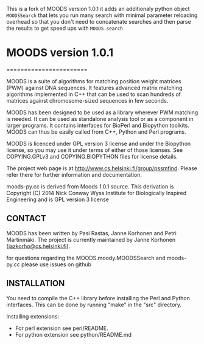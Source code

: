 This is a fork of MOODS version 1.0.1 it adds an additionaly python object
`MOODSSearch` that lets you run many search with minimal parameter 
reloading overhead so that you don't need to concatenate searches 
and then parse the results to get speed ups with `MOODS.search`

# MOODS version 1.0.1
=======================

MOODS is a suite of algorithms for matching position weight matrices (PWM) against DNA sequences. It features advanced matrix matching algorithms implemented in C++ that can be used to scan hundreds of matrices against chromosome-sized sequences in few seconds.

MOODS has been designed to be used as a library wherever PWM matching is needed. It can be used as standalone analysis tool or as a component in larger programs. It contains interfaces for BioPerl and Biopython toolkits. MOODS can thus be easily called from C++, Python and Perl programs.

MOODS is licenced under GPL version 3 license and under the Biopython license, so you may use it under terms of either of those licenses. See COPYING.GPLv3 and COPYING.BIOPYTHON files for license details.

The project web page is at http://www.cs.helsinki.fi/group/pssmfind. Please refer there for further information and documentation.

moods-py.cc is derived from Moods 1.0.1 source.  This derivation is
Copyright (C) 2014  Nick Conway Wyss Institute for Biologically Inspired Engineering
and is GPL version 3 license 

## CONTACT

MOODS has been written by Pasi Rastas, Janne Korhonen and Petri Martinmäki. The project is currently maintained by Janne Korhonen (jazkorho@cs.helsinki.fi).

for questions regarding the MOODS.moody.MOODSSearch and moods-py.cc please use issues on github

## INSTALLATION

You need to compile the C++ library before installing the Perl and Python interfaces. This can be done by running "make" in the "src" directory.

Installing extensions:
- For perl extension see perl/README.
- For python extension see python/README.md
